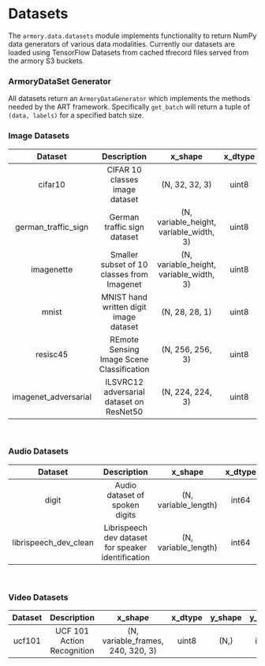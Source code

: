 # Datasets

The `armory.data.datasets` module implements functionality to return NumPy data 
generators of various data modalities. Currently our datasets are loaded using 
TensorFlow Datasets from cached tfrecord files served from the armory S3 buckets.


### ArmoryDataSet Generator
All datasets return an `ArmoryDataGenerator` which implements the methods needed 
by the ART framework. Specifically `get_batch` will return a tuple of `(data, labels)` 
for a specified batch size.


### Image Datasets

| Dataset    | Description | x_shape | x_dtype  | y_shape  | y_dtype |
|:----------: |:-----------: |:-------: |:--------: |:--------: |:-------: |
| cifar10 | CIFAR 10 classes image dataset | (N, 32, 32, 3) | uint8 | (N,) | int64 |
| german_traffic_sign | German traffic sign dataset | (N, variable_height, variable_width, 3) | uint8 | (N,) | int64 |
| imagenette | Smaller subset of 10 classes from Imagenet | (N, variable_height, variable_width, 3) | uint8  | (N,) | int64 |
| mnist | MNIST hand written digit image dataset | (N, 28, 28, 1) | uint8 | (N,) | int64 |
| resisc45 | REmote Sensing Image Scene Classification | (N, 256, 256, 3) | uint8 | (N,) | int64 |
| imagenet_adversarial | ILSVRC12 adversarial dataset on ResNet50 | (N, 224, 224, 3) | uint8 | (N,) | int64 |

<br>

### Audio Datasets
| Dataset    | Description | x_shape | x_dtype  | y_shape  | y_dtype |
|:----------: |:-----------: |:-------: |:--------: |:--------: |:-------: |
| digit | Audio dataset of spoken digits | (N, variable_length) | int64 | (N,) | int64 |
| librispeech_dev_clean | Librispeech dev dataset for speaker identification  | (N, variable_length)  | int64 | (N,)  | int64 |

<br>

### Video Datasets
| Dataset    | Description | x_shape | x_dtype  | y_shape  | y_dtype |
|:----------: |:-----------: |:-------: |:--------: |:--------: |:-------: |
| ucf101 | UCF 101 Action Recognition | (N, variable_frames, 240, 320, 3) | uint8 | (N,) | int64 |

<br>


<style>
table th:first-of-type {
    width: 10%;
}
table th:nth-of-type(2) {
    width: 50%;
}
table th:nth-of-type(3) {
    width: 30%;
}
table th:nth-of-type(4) {
    width: 10%;
}
</style>